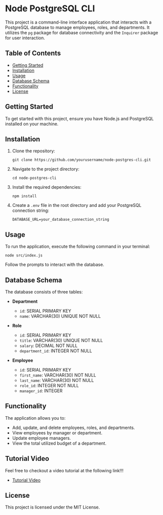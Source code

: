 # Node PostgreSQL CLI

This project is a command-line interface application that interacts with a PostgreSQL database to manage employees, roles, and departments. It utilizes the `pg` package for database connectivity and the `Inquirer` package for user interaction.

## Table of Contents

- [Getting Started](#getting-started)
- [Installation](#installation)
- [Usage](#usage)
- [Database Schema](#database-schema)
- [Functionality](#functionality)
- [License](#license)

## Getting Started

To get started with this project, ensure you have Node.js and PostgreSQL installed on your machine.

## Installation

1. Clone the repository:
   ```
   git clone https://github.com/yourusername/node-postgres-cli.git
   ```
2. Navigate to the project directory:
   ```
   cd node-postgres-cli
   ```
3. Install the required dependencies:
   ```
   npm install
   ```
4. Create a `.env` file in the root directory and add your PostgreSQL connection string:
   ```
   DATABASE_URL=your_database_connection_string
   ```

## Usage

To run the application, execute the following command in your terminal:
```
node src/index.js
```

Follow the prompts to interact with the database.

## Database Schema

The database consists of three tables:

- **Department**
  - `id`: SERIAL PRIMARY KEY
  - `name`: VARCHAR(30) UNIQUE NOT NULL

- **Role**
  - `id`: SERIAL PRIMARY KEY
  - `title`: VARCHAR(30) UNIQUE NOT NULL
  - `salary`: DECIMAL NOT NULL
  - `department_id`: INTEGER NOT NULL

- **Employee**
  - `id`: SERIAL PRIMARY KEY
  - `first_name`: VARCHAR(30) NOT NULL
  - `last_name`: VARCHAR(30) NOT NULL
  - `role_id`: INTEGER NOT NULL
  - `manager_id`: INTEGER

## Functionality

The application allows you to:

- Add, update, and delete employees, roles, and departments.
- View employees by manager or department.
- Update employee managers.
- View the total utilized budget of a department.

## Tutorial Video

Feel free to checkout a video tutorial at the following link!!!

- [Tutorial Video](URL)

## License

This project is licensed under the MIT License.